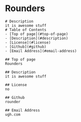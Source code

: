 # Rounders
    # Description
    it is awesome stuff
    # Table of Contents
    - [Top of page](#top-of-page)
    - [Description](#description)
    - [License](#license)
    - [Github](#github)
    - [Email Address](#email-address)
    
    ## Top of page
    Rounders
    
    ## Description
    it is awesome stuff
    
    ## License
    no
    
    ## Github
    rounder
    
    ## Email Address
    ugh.com
    